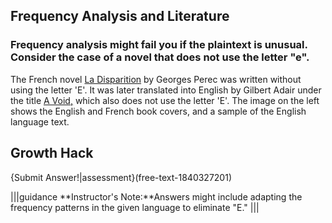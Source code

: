 ## Frequency Analysis and Literature 
### Frequency analysis might fail you if the plaintext is unusual. Consider the case of a novel that does not use the letter "e".

The French novel <u>La Disparition</u> by Georges Perec was written without using the letter 'E'.  It was later translated into English by Gilbert Adair under the title <u>A Void,</u> which also does not use the letter 'E'.   The image on the left shows the English and French book covers, and a sample of the English language text.

## Growth Hack 
{Submit Answer!|assessment}(free-text-1840327201)

|||guidance
**Instructor's Note:**Answers might include adapting the frequency patterns in the given language to eliminate "E."
|||